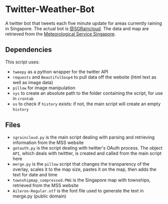 # Twitter-Weather-Bot
A twitter bot that tweets each five minute update for areas currently raining in Singapore. The actual bot is [@SGRaincloud](http://twitter.com/sgraincloud). The data and map are retrieved from the [Meteorological Service Singapore](http://www.weather.gov.sg/weather-rain-area-50km/).

## Dependencies
This script uses:
* `tweepy` as a python wrapper for the twitter API
* `requests` and `BeautifulSoup4` to pull data off the website (html text as well as image data)
* `pillow` for image manipulation
* `sys` to create an absolute path to the folder containing the script, for use in `crontab`
* `os` to check if `history` exists: if not, the main script will create an empty `history`

## Files
* `sgraincloud.py` is the main script dealing with parsing and retrieving information from the MSS website
* `getauth.py` is the script dealing with twitter's OAuth process. The object `API`, which deals with twittter, is created and called from the main script here
* `merge.py` is the `pillow` script that changes the transparency of the overlay, scales it to the map size, pastes it on the map, then adds the text for date and time
* `townshipmap_compressed.PNG` is the Singapore map with townships, retrieved from the MSS website
* `Aileron-Regular.otf` is the font file used to generate the text in merge.py (public domain)
